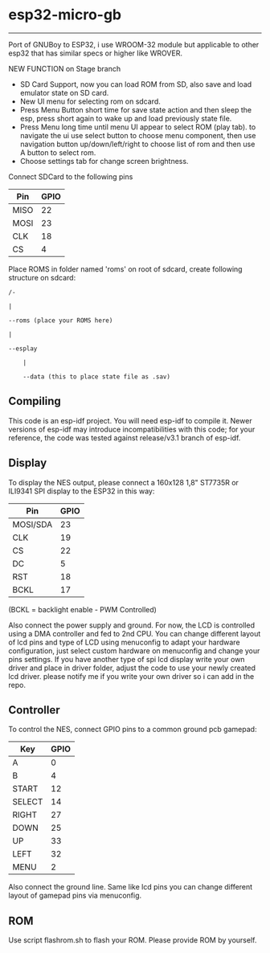 # esp32-micro-gb
----------------

Port of GNUBoy to ESP32, i use WROOM-32 module but applicable to other esp32 that has similar specs or higher like WROVER.

NEW FUNCTION on Stage branch
- SD Card Support, now you can load ROM from SD, also save and load emulator state on SD card.
- New UI menu for selecting rom on sdcard.
- Press Menu Button short time for save state action and then sleep the esp, press short again to wake up and load previously state file.
- Press Menu long time until menu UI appear to select ROM (play tab). to navigate the ui use select button to choose menu component, then use navigation button up/down/left/right to choose list of rom and then use A button to select rom.
- Choose settings tab for change screen brightness. 

Connect SDCard to the following pins

Pin | GPIO
---- | ----
MISO | 22
MOSI | 23
CLK | 18
CS | 4

Place ROMS in folder named 'roms' on root of sdcard, create following structure on sdcard:

	/-

	|

 	--roms (place your ROMS here)

 	|

 	--esplay

   		|

   		--data (this to place state file as .sav)

Compiling
---------

This code is an esp-idf project. You will need esp-idf to compile it. Newer versions of esp-idf may introduce incompatibilities with this code;
for your reference, the code was tested against release/v3.1 branch of esp-idf.


Display
-------

To display the NES output, please connect a 160x128 1,8" ST7735R or ILI9341 SPI display to the ESP32 in this way:

Pin | GPIO
---- | ----
MOSI/SDA | 23
CLK | 19
CS | 22
DC | 5
RST | 18
BCKL | 17

(BCKL = backlight enable - PWM Controlled)

Also connect the power supply and ground. For now, the LCD is controlled using a DMA controller and fed to 2nd CPU. You can change different layout of lcd pins and type of LCD using menuconfig to adapt your hardware configuration, just select custom hardware on menuconfig and change your pins settings. If you have another type of spi lcd display write your own driver and place in driver folder, adjust the code to use your newly created lcd driver. please notify me if you write your own driver so i can add in the repo.


Controller
----------

To control the NES, connect GPIO pins to a common ground pcb gamepad:

Key | GPIO
---- | ----
A | 0
B | 4
START | 12
SELECT | 14
RIGHT | 27
DOWN | 25
UP | 33
LEFT | 32
MENU | 2

Also connect the ground line. Same like lcd pins you can change different layout of gamepad pins via menuconfig.

ROM
--- 
Use script flashrom.sh to flash your ROM. Please provide ROM by yourself.

